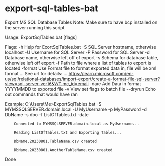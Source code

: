# export-sql-tables-bat

Export MS SQL Database Tables
Note: Make sure to have bcp installed on the server running this script


Usage:
        ExportSqlTables.bat [flags]


Flags:
        -h      Help for ExortSqlTables.bat
        -S      SQL Server hostname, otherwise localhost
        -U      Username for SQL Server
        -P      Password for SQL Server
        -d      Database name, otherwise left off of export
        -s      Schema for database table, otherwise left off export
        -f      Path to file where a list of tables to export is located
        -format Use Format file to format exported data in, file will be xml format
        ...             See url for details:
        ...             https://learn.microsoft.com/en-us/sql/relational-databases/import-export/create-a-format-file-sql-server?view=sql-server-ver16&WT.mc_id=email
        -date   Add Data in format YYYYMMDD to exported file
        -v      View set flags to batch file
        --dryrun        Echo out commands that would have ran


Example:
 C:\Users\Me>ExportSqlTables.bat -S MYMSSQLSERVER.domain.local -U MyUsername -p MyPassword -d DbName -s dbo -f ListOfTables.txt -date

        Connected to MYMSSQLSERVER.domain.local as MyUsername...

        Reading ListOfTables.txt and Exporting Tables...

        DbName.20230801.TableName.csv created

        DbName.20230801.AnotherTableName.csv created


Done